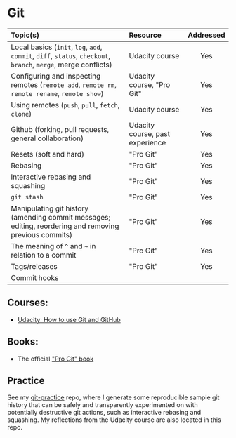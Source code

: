 # Git

| Topic(s) | Resource | Addressed |
| :------- | :------- | :-------: |
| Local basics (`init`, `log`, `add`, `commit`, `diff`, `status`, `checkout`, `branch`, `merge`, merge conflicts) | Udacity course | Yes |
| Configuring and inspecting remotes (`remote add`, `remote rm`, `remote rename`, `remote show`) | Udacity course, "Pro Git" | Yes |
| Using remotes (`push`, `pull`, `fetch`, `clone`) | Udacity course | Yes |
| Github (forking, pull requests, general collaboration) | Udacity course, past experience | Yes |
| Resets (soft and hard) | "Pro Git" | Yes |
| Rebasing | "Pro Git"| Yes |
| Interactive rebasing and squashing | "Pro Git" | Yes |
| `git stash` | "Pro Git" | Yes |
| Manipulating git history (amending commit messages; editing, reordering and removing previous commits) | "Pro Git" | Yes |
| The meaning of `^` and `~` in relation to a commit | "Pro Git" | Yes |
| Tags/releases | "Pro Git" | Yes |
| Commit hooks |  |  |

## Courses:
* [Udacity: How to use Git and GitHub](https://eu.udacity.com/course/how-to-use-git-and-github--ud775)

## Books:
* The official ["Pro Git" book](https://git-scm.com/book/en/v2/)

## Practice
See my [git-practice](https://github.com/cortadocodes/git-practice/tree/master/) repo, where I generate some 
reproducible sample git history that can be safely and transparently experimented on with potentially destructive 
git actions, such as interactive rebasing and squashing. My reflections from the Udacity course are also located in 
this repo.
